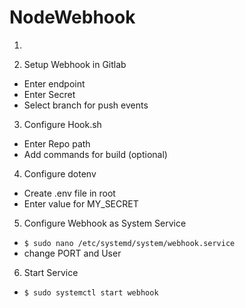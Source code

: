 # NodeWebhook

1. 

2. Setup Webhook in Gitlab 
*  Enter endpoint
*  Enter Secret 
*  Select branch for push events

3. Configure Hook.sh
*  Enter Repo path 
*  Add commands for build (optional)

4. Configure dotenv
*  Create .env file in root 
*  Enter value for MY_SECRET

5. Configure Webhook as System Service
* `$ sudo nano /etc/systemd/system/webhook.service`
* change PORT and User

6. Start Service 
*  `$ sudo systemctl start webhook`